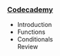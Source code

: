 ### [Codecademy](http://www.codecademy.com)
+ Introduction  
+ Functions  
+ Conditionals  
  Review  